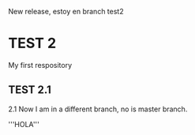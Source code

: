 New release, estoy en branch test2
# TEST 2
My first respository
## TEST 2.1
2.1
Now I am in a different branch, no is master branch.

'''HOLA'''
